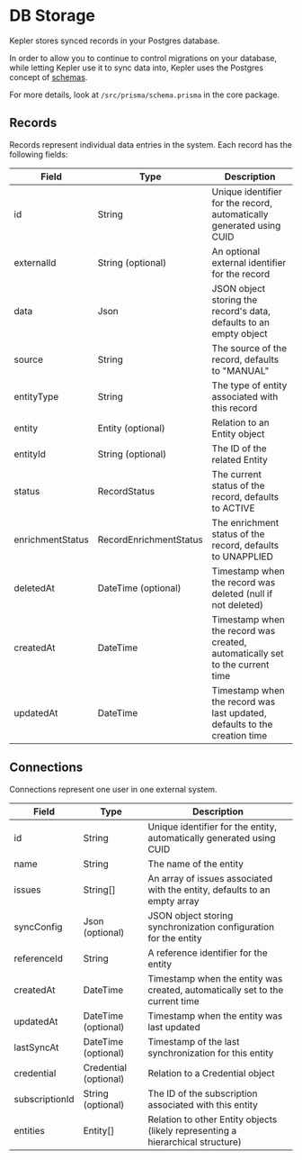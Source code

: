 # DB Storage

Kepler stores synced records in your Postgres database.

In order to allow you to continue to control migrations on your database, while letting Kepler use it to sync data into, Kepler uses the Postgres concept of [schemas](https://www.postgresql.org/docs/current/ddl-schemas.html).

For more details, look at `/src/prisma/schema.prisma` in the core package.

## Records

Records represent individual data entries in the system. Each record has the following fields:

| Field            | Type                   | Description                                                                  |
| ---------------- | ---------------------- | ---------------------------------------------------------------------------- |
| id               | String                 | Unique identifier for the record, automatically generated using CUID         |
| externalId       | String (optional)      | An optional external identifier for the record                               |
| data             | Json                   | JSON object storing the record's data, defaults to an empty object           |
| source           | String                 | The source of the record, defaults to "MANUAL"                               |
| entityType       | String                 | The type of entity associated with this record                               |
| entity           | Entity (optional)      | Relation to an Entity object                                                 |
| entityId         | String (optional)      | The ID of the related Entity                                                 |
| status           | RecordStatus           | The current status of the record, defaults to ACTIVE                         |
| enrichmentStatus | RecordEnrichmentStatus | The enrichment status of the record, defaults to UNAPPLIED                   |
| deletedAt        | DateTime (optional)    | Timestamp when the record was deleted (null if not deleted)                  |
| createdAt        | DateTime               | Timestamp when the record was created, automatically set to the current time |
| updatedAt        | DateTime               | Timestamp when the record was last updated, defaults to the creation time    |

<!-- Note: The `RecordStatus` and `RecordEnrichmentStatus` are enum types defined elsewhere in the schema. -->

## Connections

Connections represent one user in one external system.

| Field          | Type                  | Description                                                                     |
| -------------- | --------------------- | ------------------------------------------------------------------------------- |
| id             | String                | Unique identifier for the entity, automatically generated using CUID            |
| name           | String                | The name of the entity                                                          |
| issues         | String[]              | An array of issues associated with the entity, defaults to an empty array       |
| syncConfig     | Json (optional)       | JSON object storing synchronization configuration for the entity                |
| referenceId    | String                | A reference identifier for the entity                                           |
| createdAt      | DateTime              | Timestamp when the entity was created, automatically set to the current time    |
| updatedAt      | DateTime (optional)   | Timestamp when the entity was last updated                                      |
| lastSyncAt     | DateTime (optional)   | Timestamp of the last synchronization for this entity                           |
| credential     | Credential (optional) | Relation to a Credential object                                                 |
| subscriptionId | String (optional)     | The ID of the subscription associated with this entity                          |
| entities       | Entity[]              | Relation to other Entity objects (likely representing a hierarchical structure) |
